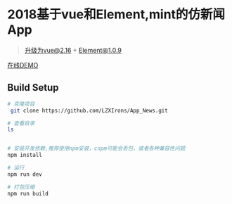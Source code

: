 # 2018基于vue和Element,mint的仿新闻App
> 升级为vue@2.16 + Element@1.0.9

[在线DEMO](http://test.yule1684.com:88)
## Build Setup

``` bash
# 克隆项目 
 git clone https://github.com/LZXIrons/App_News.git

# 查看目录
ls


# 安装开发依赖,推荐使用npm安装，cnpm可能会丢包，或者各种兼容性问题
npm install

# 运行
npm run dev

# 打包压缩
npm run build
```

